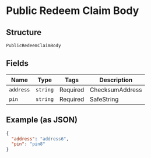 
# Public Redeem Claim Body

## Structure

`PublicRedeemClaimBody`

## Fields

| Name | Type | Tags | Description |
|  --- | --- | --- | --- |
| `address` | `string` | Required | ChecksumAddress |
| `pin` | `string` | Required | SafeString |

## Example (as JSON)

```json
{
  "address": "address6",
  "pin": "pin8"
}
```

